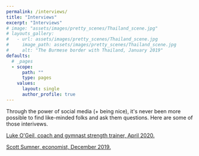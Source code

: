 ```yaml
---
permalink: /interviews/
title: "Interviews"
excerpt: "Interviews"
# image: "assets/images/pretty_scenes/Thailand_scene.jpg"
# layouts_gallery:
#   - url: assets/images/pretty_scenes/Thailand_scene.jpg
#     image_path: assets/images/pretty_scenes/Thailand_scene.jpg
#     alt: "The Burmese border with Thailand, January 2019"
defaults:
  # _pages
  - scope:
      path: ""
      type: pages
    values:
      layout: single
      author_profile: true
---
```


Through the power of social media (+ being nice), it's never been more possible to find like-minded folks and ask them questions. Here are some of those interivews.

[Luke O'Geil, coach and gymnast strength trainer, April 2020.](/luke-ogeil-coach)

[Scott Sumner, economist, December 2019.](/scott-sumner-economist)
